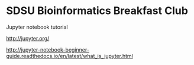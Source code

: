 # SDSU Bioinformatics Breakfast Club
Jupyter notebook tutorial

http://jupyter.org/

http://jupyter-notebook-beginner-guide.readthedocs.io/en/latest/what_is_jupyter.html


